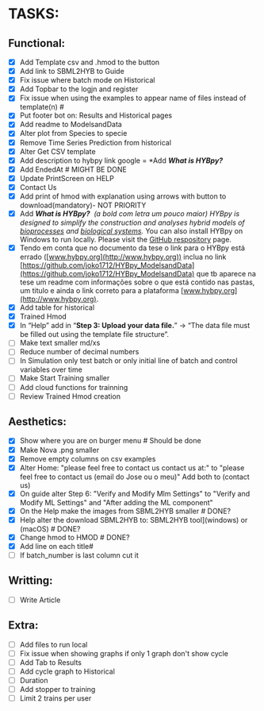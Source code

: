 # TASKS:

## Functional:
- [x] Add Template csv and .hmod to the button
- [x] Add link to SBML2HYB to Guide
- [x] Fix issue where batch mode on Historical
- [x] Add Topbar to the logjn and register 
- [x] Fix issue when using the examples to appear name of files instead of template(n) #
- [x] Put footer bot on: Results and Historical pages 
- [x] Add readme to ModelsandData
- [x] Alter plot from Species to specie
- [x] Remove Time Series Prediction from historical 
- [x] Alter Get CSV template
- [x] Add description to hybpy link google = *Add **_What is HYBpy?_**
- [x] Add EndedAt # MIGHT BE DONE
- [x] Update PrintScreen on HELP
- [x] Contact Us
- [x] Add print of hmod with explanation using arrows with button to download(mandatory)- NOT PRIORITY 
- [x] Add **_What is HYBpy?_**  _(a bold com letra um pouco maior)_ _HYBpy is designed to simplify the construction and analyses hybrid models of [bioprocesses](__[https://www.sciencedirect.com/science/article/pii/S0098135422002897?via%3Dihub#abs0001](https://www.sciencedirect.com/science/article/pii/S0098135422002897?via%3Dihub#abs0001)__) and [biological systems](__[https://www.mdpi.com/2673-2688/4/1/14#B25-ai-04-00014](https://www.mdpi.com/2673-2688/4/1/14#B25-ai-04-00014)__)._ You can also install HYBpy on Windows to run locally. Please visit the [GitHub respository](__[https://github.com/joko1712/HYBpy](https://github.com/joko1712/HYBpy)__) page.
- [x] Tendo em conta que no documento da tese o link para o HYBpy está errado ([www.hybpy.org](http://www.hybpy.org)) inclua no link [https://github.com/joko1712/HYBpy_ModelsandData](https://github.com/joko1712/HYBpy_ModelsandData) que tb aparece na tese um readme com informações sobre o que está contido nas pastas, um titulo e ainda o link correto para a plataforma [www.hybpy.org](http://www.hybpy.org).
- [x] Add table for historical
- [x] Trained Hmod
- [x] In “Help” add in “**Step 3: Upload your data file.**” -> “The data file must be filled out using the template file structure”.
- [ ] Make text smaller md/xs
- [ ] Reduce number of  decimal numbers
- [ ] In Simulation only test batch or only initial line of batch and control variables over time
- [ ] Make Start Training smaller
- [ ] Add cloud functions for trainning
- [ ] Review Trained Hmod creation

## Aesthetics:
- [x] Show where you are on burger menu # Should be done
- [x] Make Nova .png smaller
- [x] Remove empty columns on csv examples
- [x] Alter Home: "please feel free to contact us contact us at:" to "please feel free to contact us (email do Jose ou o meu)"  Add both to (contact us)
- [x] On guide alter Step 6: "Verify and Modify Mlm Settings" to "Verify and Modify ML Settings" and "After adding the ML component" 
- [x] On the Help make the images from SBML2HYB smaller # DONE?
- [x] Help alter the download SBML2HYB to: SBML2HYB tool](windows) or  (macOS) # DONE?
- [x] Change hmod to HMOD # DONE?
- [x] Add line on each title#
- [ ] If batch_number is last column cut it
## Writting:
- [ ] Write Article

## Extra:
- [ ] Add files to run local
- [ ] Fix issue when showing graphs if only 1 graph don't show cycle 
- [ ] Add Tab to Results
- [ ] Add cycle graph to Historical
- [ ] Duration
- [ ] Add stopper to training
- [ ] Limit 2 trains per user
